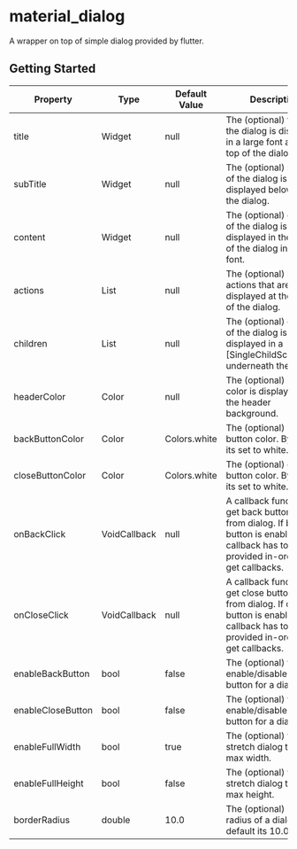 # material_dialog

A wrapper on top of simple dialog provided by flutter.

## Getting Started

| Property          | Type         | Default Value | Description                                                                                                                                       |
|------------------ |--------------|---------------|---------------------------------------------------------------------------------------------------------------------------------------------------|
| title             | Widget       | null          | The (optional) title of the dialog is displayed in a large font at the top of the dialog.                                                         |
| subTitle          | Widget       | null          | The (optional) subtitle of the dialog is displayed below title of the dialog.                                                                     |
| content           | Widget       | null          | The (optional) content of the dialog is displayed in the center of the dialog in a lighter font.                                                  |
| actions           | List<Widget> | null          | The (optional) set of actions that are displayed at the bottom of the dialog.                                                                     |
| children          | List<Widget> | null          | The (optional) content of the dialog is displayed in a [SingleChildScrollView] underneath the title.                                              |
| headerColor       | Color        | null          | The (optional) header color is displayed in the header background.                                                                                |
| backButtonColor   | Color        | Colors.white  | The (optional) back button color. By default its set to white.                                                                                    |
| closeButtonColor  | Color        | Colors.white  | The (optional) close button color. By default its set to white.                                                                                   |
| onBackClick       | VoidCallback | null          | A callback function to get back button event from dialog. If back button is enabled this callback has to be provided in-order to get callbacks.   |
| onCloseClick      | VoidCallback | null          | A callback function to get close button event from dialog. If close button is enabled this callback has to be provided in-order to get callbacks. |
| enableBackButton  | bool         | false         | The (optional) value to enable/disable back button for a dialog.                                                                                  |
| enableCloseButton | bool         | false         | The (optional) value to enable/disable close button for a dialog.                                                                                  |
| enableFullWidth   | bool         | true          | The (optional) value to stretch dialog to its max width.                                                                                          |
| enableFullHeight  | bool         | false         | The (optional) value to stretch dialog to its max height.                                                                                         |
| borderRadius      | double       | 10.0          | The (optional) border radius of a dialog. by default its 10.0.                                                                                    |
